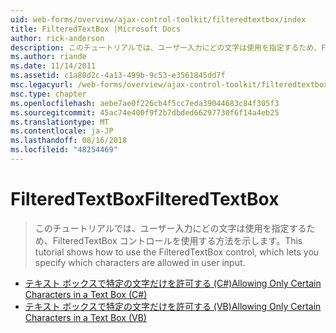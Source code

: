 ```yaml
---
uid: web-forms/overview/ajax-control-toolkit/filteredtextbox/index
title: FilteredTextBox |Microsoft Docs
author: rick-anderson
description: このチュートリアルでは、ユーザー入力にどの文字は使用を指定するため、FilteredTextBox コントロールを使用する方法を示します。
ms.author: riande
ms.date: 11/14/2011
ms.assetid: c1a80d2c-4a13-499b-9c53-e3561845dd7f
msc.legacyurl: /web-forms/overview/ajax-control-toolkit/filteredtextbox
msc.type: chapter
ms.openlocfilehash: aebe7ae0f226cb4f5cc7eda39044683c84f305f3
ms.sourcegitcommit: 45ac74e400f9f2b7dbded66297730f6f14a4eb25
ms.translationtype: MT
ms.contentlocale: ja-JP
ms.lasthandoff: 08/16/2018
ms.locfileid: "48254469"
---
```

<a name="filteredtextbox"></a><span data-ttu-id="26cb8-103">FilteredTextBox</span><span class="sxs-lookup"><span data-stu-id="26cb8-103">FilteredTextBox</span></span>
====================
> <span data-ttu-id="26cb8-104">このチュートリアルでは、ユーザー入力にどの文字は使用を指定するため、FilteredTextBox コントロールを使用する方法を示します。</span><span class="sxs-lookup"><span data-stu-id="26cb8-104">This tutorial shows how to use the FilteredTextBox control, which lets you specify which characters are allowed in user input.</span></span>


- [<span data-ttu-id="26cb8-105">テキスト ボックスで特定の文字だけを許可する (C#)</span><span class="sxs-lookup"><span data-stu-id="26cb8-105">Allowing Only Certain Characters in a Text Box (C#)</span></span>](allowing-only-certain-characters-in-a-text-box-cs.md)
- [<span data-ttu-id="26cb8-106">テキスト ボックスで特定の文字だけを許可する (VB)</span><span class="sxs-lookup"><span data-stu-id="26cb8-106">Allowing Only Certain Characters in a Text Box (VB)</span></span>](allowing-only-certain-characters-in-a-text-box-vb.md)
